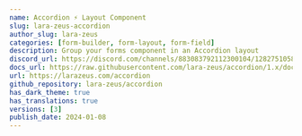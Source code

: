 ```yaml
---
name: Accordion ⚡️ Layout Component
slug: lara-zeus-accordion
author_slug: lara-zeus
categories: [form-builder, form-layout, form-field]
description: Group your forms component in an Accordion layout
discord_url: https://discord.com/channels/883083792112300104/1282751058015420528
docs_url: https://raw.githubusercontent.com/lara-zeus/accordion/1.x/docs/filament.md
url: https://larazeus.com/accordion
github_repository: lara-zeus/accordion
has_dark_theme: true
has_translations: true
versions: [3]
publish_date: 2024-01-08
---
```

